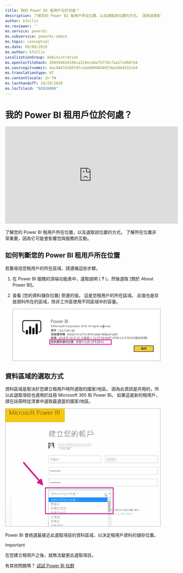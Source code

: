 ```yaml
---
title: 我的 Power BI 租用戶位於何處？
description: 了解您的 Power BI 租用戶所在位置，以及選取該位置的方式。 因為這會影響您與服務的互動，所以務必要了解。
author: kfollis
ms.reviewer: ''
ms.service: powerbi
ms.subservice: powerbi-admin
ms.topic: conceptual
ms.date: 09/09/2019
ms.author: kfollis
LocalizationGroup: Administration
ms.openlocfilehash: 268594b54186ca319eca6a7577dcfaa17c066fd4
ms.sourcegitcommit: 4ac9447d1607dfca2e60948589f36a3d64d31cb4
ms.translationtype: HT
ms.contentlocale: zh-TW
ms.lasthandoff: 10/29/2020
ms.locfileid: "92916099"
---
```

# <a name="where-is-my-power-bi-tenant-located"></a>我的 Power BI 租用戶位於何處？

<iframe width="560" height="315" src="https://www.youtube.com/embed/0fOxaHJPvdM?showinfo=0" frameborder="0" allowfullscreen></iframe>

了解您的 Power BI 租用戶所在位置，以及選取該位置的方式。 了解所在位置非常重要，因為它可能會影響您與服務的互動。

## <a name="how-to-determine-where-your-power-bi-tenant-is-located"></a>如何判斷您的 Power BI 租用戶所在位置

若要尋找您租用戶的所在區域，請遵循這些步驟。

1. 在 Power BI 服務的頂端功能表中，選取說明 ( **?** )，然後選取 [關於 About Power BI]。

1. 查看 [您的資料儲存位置] 旁邊的值。 這是您租用戶的所在區域。 此值也是存放資料所在的區域，除非工作區使用不同區域中的容量。

    ![資料區域](media/service-admin-where-is-my-tenant-located/power-bi-data-region.png)

## <a name="how-the-data-region-is-selected"></a>資料區域的選取方式

資料區域是取決於您建立租用戶時所選取的國家/地區。 因為此資訊是共用的，所以此選取項目也適用於註冊 Microsoft 365 和 Power BI。 如果這是新的租用戶，請在註冊時從清單中選取最適當的國家/地區。

![國家/地區選取項目](media/service-admin-where-is-my-tenant-located/sign-up-country-selection.png)

Power BI 會挑選最接近此選取項目的資料區域，以決定租用戶資料的儲存位置。

> [!IMPORTANT]
> 在您建立租用戶之後，就無法變更此選取項目。

有其他問題嗎？ [試試 Power BI 社群](https://community.powerbi.com/)
